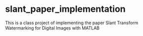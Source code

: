 slant_paper_implementation
==========================

This is a class project of implementing the paper Slant Transform Watermarking for Digital Images with MATLAB
